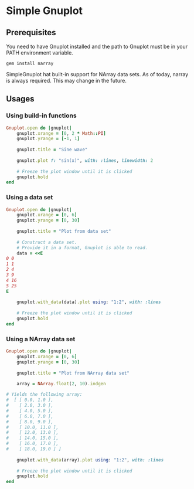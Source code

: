 # Simple Gnuplot

## Prerequisites
You need to have Gnuplot installed and the path to Gnuplot must be in your PATH environment variable.

`gem install narray`

SimpleGnuplot hat built-in support for NArray data sets.
As of today, narray is always required. This may change in the future.

## Usages

### Using build-in functions
```ruby
Gnuplot.open do |gnuplot|
	gnuplot.xrange = [0, 2 * Math::PI]
	gnuplot.yrange = [-1, 1]
	
	gnuplot.title = "Sine wave"
	
	gnuplot.plot f: "sin(x)", with: :lines, linewidth: 2
	
	# Freeze the plot window until it is clicked
	gnuplot.hold
end
```

### Using a data set
```ruby
Gnuplot.open do |gnuplot|
	gnuplot.xrange = [0, 6]
	gnuplot.yrange = [0, 30]
	
	gnuplot.title = "Plot from data set"
	
	# Construct a data set.
	# Provide it in a format, Gnuplot is able to read.
	data = <<E
0 0
1 1
2 4
3 9
4 16
5 25
E
	
	gnuplot.with_data(data).plot using: "1:2", with: :lines
	
	# Freeze the plot window until it is clicked
	gnuplot.hold
end
```

### Using a NArray data set
```ruby
Gnuplot.open do |gnuplot|
	gnuplot.xrange = [0, 6]
	gnuplot.yrange = [0, 30]
	
	gnuplot.title = "Plot from NArray data set"
	
	array = NArray.float(2, 10).indgen

# Yields the following array:
#  [ [ 0.0, 1.0 ],
#    [ 2.0, 3.0 ],
#    [ 4.0, 5.0 ],
#    [ 6.0, 7.0 ],
#    [ 8.0, 9.0 ],
#    [ 10.0, 11.0 ],
#    [ 12.0, 13.0 ],
#    [ 14.0, 15.0 ],
#    [ 16.0, 17.0 ],
#    [ 18.0, 19.0 ] ]
  
	gnuplot.with_data(array).plot using: "1:2", with: :lines
	
	# Freeze the plot window until it is clicked
	gnuplot.hold
end
```